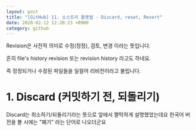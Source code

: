 ```yaml
---
layout: post
title: "[GitHub] 11. 소스트리 활용법 - Discard, reset, Revert"
date: 2020-02-12 12:20:23 +0900
category: github
---
```


Revision은 사전적 의미로 수정(정정), 검토, 변경 이라는 뜻입니다.

흔히 file's history revision 또는 revision history 라고도 하네요.

즉 정정되거나 수정된 파일들을 일컬어 리비전이라고 불립니다.

# 1. Discard (커밋하기 전, 되돌리기)

Discard는 취소하기/되돌리기라는 뜻으로 앞에서 짤막하게 설명했었는데요
한국어 버전을 볼 시에는 "폐기" 라는 단어로 나오더군요

